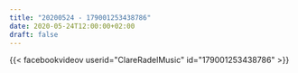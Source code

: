 ```yaml
---
title: "20200524 - 179001253438786"
date: 2020-05-24T12:00:00+02:00
draft: false
---
```


{{< facebookvideov userid="ClareRadelMusic" id="179001253438786" >}}